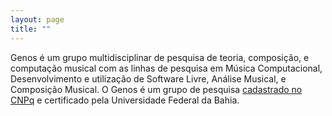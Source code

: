```yaml
---
layout: page
title: ""
---
```


Genos é um grupo multidisciplinar de pesquisa de teoria, composição, e computação musical
com as linhas de pesquisa em Música Computacional, Desenvolvimento e utilização de Software
Livre, Análise Musical, e Composição Musical. O Genos é um grupo de pesquisa
[cadastrado no CNPq](http://dgp.cnpq.br/dgp/espelhogrupo/6385111258708751)
e certificado pela Universidade Federal da Bahia.
